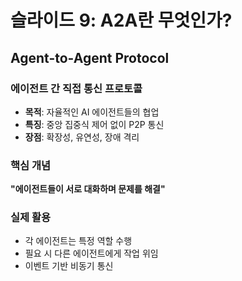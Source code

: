 # 슬라이드 9: A2A란 무엇인가?

## Agent-to-Agent Protocol

### 에이전트 간 직접 통신 프로토콜

- **목적**: 자율적인 AI 에이전트들의 협업
- **특징**: 중앙 집중식 제어 없이 P2P 통신
- **장점**: 확장성, 유연성, 장애 격리

### 핵심 개념
**"에이전트들이 서로 대화하며 문제를 해결"**

### 실제 활용
- 각 에이전트는 특정 역할 수행
- 필요 시 다른 에이전트에게 작업 위임
- 이벤트 기반 비동기 통신